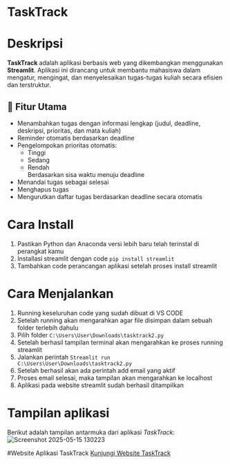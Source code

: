 # TaskTrack

# Deskripsi 
**TaskTrack** adalah aplikasi berbasis web yang dikembangkan menggunakan **Streamlit**. Aplikasi ini dirancang untuk membantu mahasiswa dalam mengatur, mengingat, dan menyelesaikan tugas-tugas kuliah secara efisien dan terstruktur.
## 🚀 Fitur Utama
- Menambahkan tugas dengan informasi lengkap (judul, deadline, deskripsi, prioritas, dan mata kuliah)
- Reminder otomatis berdasarkan deadline
- Pengelompokan prioritas otomatis:  
  - Tinggi  
  - Sedang  
  - Rendah  
  Berdasarkan sisa waktu menuju deadline
- Menandai tugas sebagai selesai
- Menghapus tugas
- Mengurutkan daftar tugas berdasarkan deadline secara otomatis

# Cara Install 
1. Pastikan Python dan Anaconda versi lebih baru telah terinstal di perangkat kamu
2. Installasi streamlit dengan code ```pip install streamlit```
3. Tambahkan code perancangan aplikasi setelah proses install streamlit

# Cara Menjalankan 
1. Running keseluruhan code yang sudah dibuat di VS CODE
2. Setelah running akan mengarahkan agar file disimpan dalam sebuah folder terlebih dahulu
3. Pilih folder ```C:\Users\User\Downloads\tasktrack2.py```
4. Setelah berhasil tampilan terminal akan mengarahkan ke proses running streamlit
5. Jalankan perintah ```Streamlit run C:\Users\User\Downloads\tasktrack2.py```
6. Setelah berhasil akan ada perintah add email yang aktif
7. Proses email selesai, maka tampilan akan mengarahkan ke localhost
8. Aplikasi pada website streamlit sudah berhasil ditampilkan

# Tampilan aplikasi 
Berikut adalah tampilan antarmuka dari aplikasi *TaskTrack*:
![Screenshot 2025-05-15 130223](https://github.com/user-attachments/assets/0dbd0289-1814-413c-a9a2-46933bfc562d)

#Website Aplikasi TaskTrack 
[Kunjungi Website TaskTrack](https://tasktrack.streamlit.app/)




